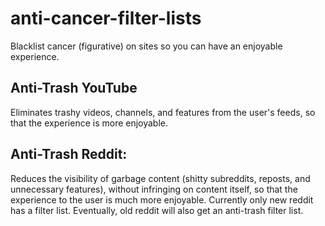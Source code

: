 # anti-cancer-filter-lists
Blacklist cancer (figurative) on sites so you can have an enjoyable experience.
## Anti-Trash YouTube
Eliminates trashy videos, channels, and features from the user's feeds, so that the experience is more enjoyable.
## Anti-Trash Reddit:
Reduces the visibility of garbage content (shitty subreddits, reposts, and unnecessary features), without infringing on content itself, so that the experience to the user is much more enjoyable. Currently only new reddit has a filter list. Eventually, old reddit will also get an anti-trash filter list.